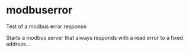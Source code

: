 # modbuserror
Test of a modbus error response

Starts a modbus server that always responds with a read error to a fixed address...
